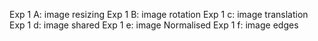 Exp 1 A: image resizing
Exp 1 B: image rotation
Exp 1 c: image translation
Exp 1 d: image shared
Exp 1 e: image Normalised
Exp 1 f: image edges
